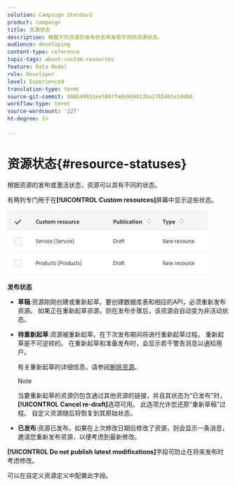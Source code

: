 ```yaml
---
solution: Campaign Standard
product: campaign
title: 资源状态
description: 根据不同资源的发布状态来发现不同的资源状态。
audience: developing
content-type: reference
topic-tags: about-custom-resources
feature: Data Model
role: Developer
level: Experienced
translation-type: tm+mt
source-git-commit: 088b49931ee5047fa6b949813ba17654b1e10d60
workflow-type: tm+mt
source-wordcount: '227'
ht-degree: 1%

---
```



# 资源状态{#resource-statuses}

根据资源的发布或激活状态，资源可以具有不同的状态。

有两列专门用于在&#x200B;**[!UICONTROL Custom resources]**&#x200B;屏幕中显示这些状态。

![](assets/schema_colonne_1.png)

**发布状态**

* **草稿**:资源刚刚创建或重新起草。要创建数据库表和相应的API，必须重新发布资源。 如果正在重新起草资源，则在发布步骤后，该资源会自动变为非活动状态。
* **待重新起草**:资源被重新起草。在下次发布期间将进行重新起草过程。 重新起草是不可逆转的。 在重新起草和准备发布时，会显示若干警告消息以通知用户。

   有关重新起草的详细信息，请参阅[删除资源](../../developing/using/deleting-a-resource.md)。

   >[!NOTE]
   >
   >当要重新起草的资源仍包含通过其他资源的链接，并且其状态为“已发布”时，**[!UICONTROL Cancel re-draft]**&#x200B;选项可用。 此选项允许您还原“重新草稿”过程。 自定义资源随后将恢复到其原始状态。

* **已发布**:资源已发布。如果在上次修改日期后修改了资源，则会显示一条消息，邀请您重新发布资源，以便考虑到最新修改。

**[!UICONTROL Do not publish latest modifications]**&#x200B;字段可防止在将来发布时考虑修改。

可以在自定义资源定义中配置此字段。
